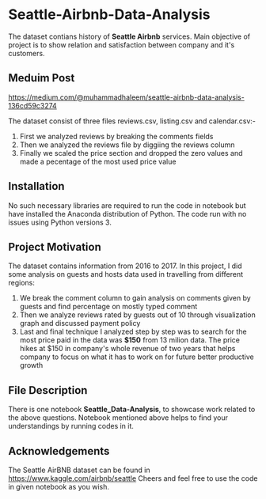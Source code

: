 # Seattle-Airbnb-Data-Analysis

The dataset contians history of **Seattle Airbnb** services. Main objective of project is to show relation and satisfaction between company and it's customers.                                     

## Meduim Post
 https://medium.com/@muhammadhaleem/seattle-airbnb-data-analysis-136cd59c3274

The dataset consist of three files reviews.csv, listing.csv and calendar.csv:-
1. First we analyzed reviews by breaking the comments fields
2. Then we analyzed the reviews file by diggiing the reviews column
3. Finally we scaled the price section and dropped the zero values and made a pecentage of the most used price value

## Installation
No such necessary libraries are required to run the code in notebook but have installed the Anaconda distribution of Python.
The code run with no issues using Python versions 3.

## Project Motivation
The dataset contains information from 2016 to 2017.
In this project, I did some analysis on guests and hosts data used in travelling from different regions:
1. We break the comment column to gain analysis on comments given by guests and find percentage on mostly typed comment
2. Then we analyze reviews rated by guests out of 10 through visualization graph and discussed payment policy
3. Last and final technique I analyzed step by step was to search for the most price paid in the data was **$150** from 13 milion data. The price hikes at $150 in company's whole revenue of two years that helps company to focus on what it has to work on for future better productive growth

## File Description
There is one notebook **Seattle_Data-Analysis**, to showcase work related to the above questions. Notebook mentioned above helps to find your understandings by running codes in it.

## Acknowledgements
The Seattle AirBNB dataset can be found in https://www.kaggle.com/airbnb/seattle Cheers and feel free to use the code in given notebook as you wish.
